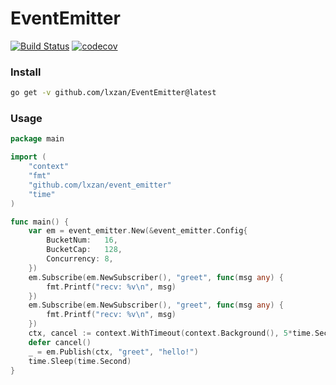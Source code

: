 # EventEmitter

[![Build Status][1]][2] [![codecov][3]][4]

[1]: https://github.com/lxzan/EventEmitter/actions/workflows/go.yml/badge.svg

[2]: https://github.com/lxzan/EventEmitter/actions/workflows/go.yml

[3]: https://codecov.io/gh/lxzan/EventEmitter/graph/badge.svg?token=WnGHinZwVR

[4]: https://codecov.io/gh/lxzan/EventEmitter

### Install

```bash
go get -v github.com/lxzan/EventEmitter@latest
```

### Usage

```go
package main

import (
	"context"
	"fmt"
	"github.com/lxzan/event_emitter"
	"time"
)

func main() {
	var em = event_emitter.New(&event_emitter.Config{
		BucketNum:   16,
		BucketCap:   128,
		Concurrency: 8,
	})
	em.Subscribe(em.NewSubscriber(), "greet", func(msg any) {
		fmt.Printf("recv: %v\n", msg)
	})
	em.Subscribe(em.NewSubscriber(), "greet", func(msg any) {
		fmt.Printf("recv: %v\n", msg)
	})
	ctx, cancel := context.WithTimeout(context.Background(), 5*time.Second)
	defer cancel()
	_ = em.Publish(ctx, "greet", "hello!")
	time.Sleep(time.Second)
}
```